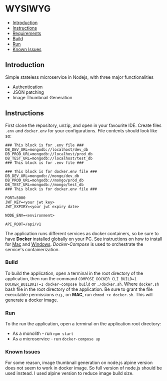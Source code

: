 # WYSIWYG

- [Introduction](#intro)
- [Instructions](#instructions)
- [Requirements](#requirements)
- [Build](#build)
- [Run](#run)
- [Known Issues](#issues)

## <a id="intro">Introduction</a>

Simple stateless microservice in Nodejs, with three major functionalities

- Authentication
- JSON patching
- Image Thumbnail Generation

## Instructions

First clone the repository, unzip, and open in your favourite IDE. Create files `.env` and `docker.env` for your
configurations. File contents should look like so:

```
### This block is for .env file ###
DB_DEV_URL=mongodb://localhost/dev_db
DB_PROD_URL=mongodb://localhost/prod_db
DB_TEST_URL=mongodb://localhost/test_db
### This block is for .env file ###

### This block is for docker.env file ###
DB_DEV_URL=mongodb://mongo/dev_db
DB_PROD_URL=mongodb://mongo/prod_db
DB_TEST_URL=mongodb://mongo/test_db
### This block is for docker.env file ###

PORT=5000
JWT_KEY=<your jwt key>
JWT_EXPIRY=<your jwt expiry date>

NODE_ENV=<environment>

API_ROOT=/api/v1
```

The application runs different services as docker containers, so be sure to have __Docker__ installed globally on your
PC. See
instructions on how to install for [Mac](https://docs.docker.com/desktop/mac/install/)
and [Windows](https://docs.docker.com/desktop/windows/install/). _Docker-Compose_ is used to orchestrate the service's
containerization.

### <a id="build">Build</a>

To build the application, open a terminal in the root directory of the application, then run the
command `COMPOSE_DOCKER_CLI_BUILD=1 DOCKER_BUILDKIT=1 docker-compose build` or `./docker.sh`.
Where `docker.sh` bash file in the root directory of the application. Be sure to grant the file executable permissions
e.g., on __MAC__, run `chmod +x docker.sh`. This will generate a docker image.

### <a id="run">Run</a>

To the run the application, open a terminal on the application root directory:

- As a monolith - run `npm start`
- As a microservice - run `docker-compose up`

### <a id="issues">Known Issues</a>

For some reason, image thumbnail generation on node.js alpine version does not seem to work in docker image. So full
version of node.js should be used instead.
I used alpine version to reduce image build size.

